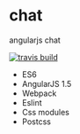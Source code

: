 # chat
angularjs chat

[![travis build](https://img.shields.io/travis/nlarche/chat.svg)](https://travis-ci.org/nlarche/chat)


* ES6
* AngularJS 1.5
* Webpack
* Eslint
* Css modules
* Postcss

